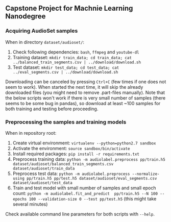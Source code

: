 Capstone Project for Machnie Learning Nanodegree
------------------------------------------------

### Acquiring AudioSet samples

When in directory `dataset/audioset/`:

1. Check following dependencies: `bash`, `ffmpeg` and `youtube-dl`
1. Training dataset: `mkdir train_data; cd train_data; cat ../balanced_train_segments.csv | ../download/download.sh`
1. Test dataset: `mkdir test_data; cd test_data; cat ../eval_segments.csv | ../download/download.sh`

Downloading can be canceled by pressing `Ctrl+C` (few times if one does not seem to work). When started the next time, it will skip the already downloaded files
(you might need to remove .part-files manually). Note that the below scripts won't work if there is very small number of samples (there seems to be some bug in
pandas), so download at least ~100 samples for both training and testing before proceeding.

### Preprocessing the samples and training models

When in repository root:

1. Create virtual environment: `virtualenv --python=python2.7 sandbox`
1. Activate the environment: `source sandbox/bin/activate`
1. Install required packages: `pip install -r requirements.txt`
1. Preprocess training data: `python -m audiolabel.preprocess pp/train.h5 dataset/audioset/balanced_train_segments.csv dataset/audioset/train_data`
1. Preprocess test data: `python -m audiolabel.preprocess --normalize-using pp/train.h5 pp/test.h5 dataset/audioset/eval_segments.csv dataset/audioset/test_data`
1. Train and test model with small number of samples and small epoch count: `python -m audiolabel.fit_and_predict  pp/train.h5 --N 100 --epochs 100 --validation-size 0 --test pp/test.h5` (this might take several minutes)

Check available command line parameters for both scripts with `--help`.

